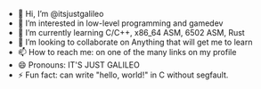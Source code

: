 - 👋 Hi, I’m @itsjustgalileo
- 👀 I’m interested in low-level programming and gamedev
- 🌱 I’m currently learning C/C++, x86_64 ASM, 6502 ASM, Rust
- 💞️ I’m looking to collaborate on Anything that will get me to learn
- 📫 How to reach me: on one of the many links on my profile
- 😄 Pronouns: IT'S JUST GALILEO
- ⚡ Fun fact: can write "hello, world!" in C without segfault.

<!---
itsjustgalileo/itsjustgalileo is a ✨ special ✨ repository because its `README.md` (this file) appears on your GitHub profile.
You can click the Preview link to take a look at your changes.
--->
